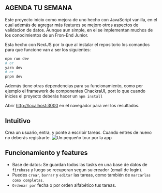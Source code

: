 ## AGENDA TU SEMANA

Este proyecto inicio como mejora de uno hecho con JavaScript vanilla, en el cual además de agregar más features se mejoro otros aspectos de validacion de datos. Aunque aun simple, en el se implementan muchos de los conocimientos de un Fron-End Junior.

Esta hecho con NextJS por lo que al instalar el repositorio los comandos para que funcione van a ser los siguientes:

```bash
npm run dev
# or
yarn dev
# or
pnpm dev
```

Además tiene otras dependencias para su funcionamiento, como por ejemplo el framework de componentes ChackraUI, port lo que cuando inicies el proyecto deberás hacer un `npm install`

Abrir [http://localhost:3000](http://localhost:3000) en el navegador para ver los resultados.

## Intuitivo
Crea un usuario, entra, y ponte a escribir tareas. Cuando entres de nuevo no deberás registrarte.
![Un pequeño tour por la app](/src/assets/so-easy-to-use "Pequeño tour por la app")

## Funcionamiento y features

- Base de datos: Se guardan todos las tasks en una base de datos de `firebase` y luego se recuperan segun su creador (email de login).
- Puedes `crear`, `borrar` y `editar` las tareas, como también de `marcarlas como completas`.
- `Ordenar por` fecha o por orden alfabético tus tareas.

